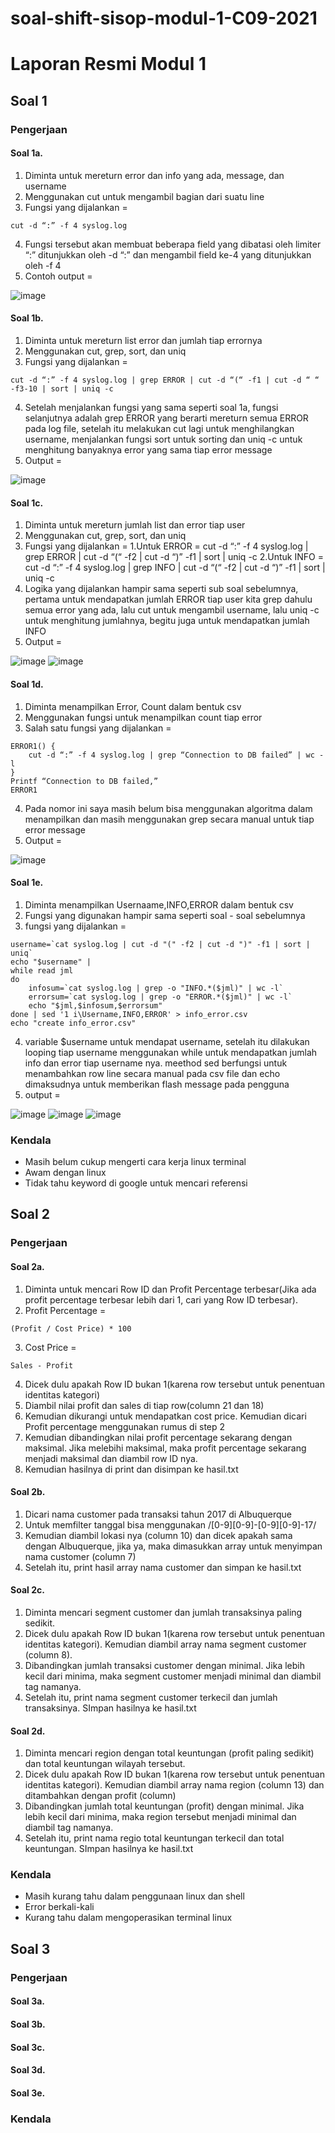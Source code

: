 # soal-shift-sisop-modul-1-C09-2021
# Laporan Resmi Modul 1 #

## Soal 1 ##
### Pengerjaan ###
#### Soal 1a. ####
1. Diminta untuk mereturn error dan info yang ada, message, dan username
2. Menggunakan cut untuk mengambil bagian dari suatu line
3. Fungsi yang dijalankan = 
  ```
  cut -d “:” -f 4 syslog.log
  ```
4. Fungsi tersebut akan membuat beberapa field yang dibatasi oleh limiter “:” ditunjukkan oleh -d “:” dan mengambil field ke-4 yang ditunjukkan oleh -f 4
5. Contoh output = 

![image](https://user-images.githubusercontent.com/63279983/113287716-22f65800-9318-11eb-8457-5b492e6f3fa2.png)


#### Soal 1b. ####
1. Diminta untuk mereturn list error dan jumlah tiap errornya
2. Menggunakan cut, grep, sort, dan uniq
3. Fungsi yang dijalankan = 
  ```
  cut -d “:” -f 4 syslog.log | grep ERROR | cut -d “(“ -f1 | cut -d “ “ -f3-10 | sort | uniq -c
  ```
4. Setelah menjalankan fungsi yang sama seperti soal 1a, fungsi selanjutnya adalah grep ERROR yang berarti mereturn semua ERROR pada log file, setelah itu melakukan cut lagi untuk menghilangkan username, menjalankan fungsi sort untuk sorting dan uniq -c untuk menghitung banyaknya error yang sama tiap error message
5. Output = 

![image](https://user-images.githubusercontent.com/63279983/113287755-330e3780-9318-11eb-85ae-7eb6e45ec612.png)


#### Soal 1c. ####
1. Diminta untuk mereturn jumlah list dan error tiap user
2. Menggunakan cut, grep, sort, dan uniq
3. Fungsi yang dijalankan = 
  1.Untuk ERROR = cut -d “:” -f 4 syslog.log | grep ERROR | cut -d “(“ -f2 | cut -d “)” -f1 | sort | uniq -c
  2.Untuk INFO = cut -d “:” -f 4 syslog.log | grep INFO | cut -d “(“ -f2 | cut -d “)” -f1 | sort | uniq -c
4. Logika yang dijalankan hampir sama seperti sub soal sebelumnya, pertama untuk mendapatkan jumlah ERROR tiap user kita grep dahulu semua error yang ada, lalu cut untuk mengambil username, lalu uniq -c untuk menghitung jumlahnya, begitu juga untuk mendapatkan jumlah INFO
5. Output =

![image](https://user-images.githubusercontent.com/63279983/113287792-40c3bd00-9318-11eb-925b-b4ffd3c6a386.png)
![image](https://user-images.githubusercontent.com/63279983/113287814-48836180-9318-11eb-8d03-d05162ef7516.png)


#### Soal 1d. ####
1. Diminta menampilkan Error, Count dalam bentuk csv
2. Menggunakan fungsi untuk menampilkan count tiap error
3. Salah satu fungsi yang dijalankan = 
```
ERROR1() {
	cut -d “:” -f 4 syslog.log | grep “Connection to DB failed” | wc -l
}
Printf “Connection to DB failed,”
ERROR1
```
4. Pada nomor ini saya masih belum bisa menggunakan algoritma dalam menampilkan dan masih menggunakan grep secara manual untuk tiap error message
5. Output = 

![image](https://user-images.githubusercontent.com/63279983/113287856-546f2380-9318-11eb-911a-64825fa71358.png)


#### Soal 1e. ####
1. Diminta menampilkan Usernaame,INFO,ERROR dalam bentuk csv
2. Fungsi yang digunakan hampir sama seperti soal - soal sebelumnya
3. fungsi yang dijalankan =
```
username=`cat syslog.log | cut -d "(" -f2 | cut -d ")" -f1 | sort | uniq`
echo "$username" |
while read jml
do
	infosum=`cat syslog.log | grep -o "INFO.*($jml)" | wc -l`
	errorsum=`cat syslog.log | grep -o "ERROR.*($jml)" | wc -l`
	echo "$jml,$infosum,$errorsum"
done | sed '1 i\Username,INFO,ERROR' > info_error.csv
echo "create info_error.csv"
```
4. variable $username untuk mendapat username, setelah itu dilakukan looping tiap username menggunakan while untuk mendapatkan jumlah info dan error tiap username nya. meethod sed berfungsi untuk menambahkan row line secara manual pada csv file dan echo dimaksudnya untuk memberikan flash message pada pengguna
5. output = 

![image](https://user-images.githubusercontent.com/63279983/113467024-809ab980-946a-11eb-8731-a28f920763de.png)
![image](https://user-images.githubusercontent.com/63279983/113467035-927c5c80-946a-11eb-8117-3487ef733e19.png)
![image](https://user-images.githubusercontent.com/63279983/113467046-a2943c00-946a-11eb-83e7-92f8304d8dd9.png)


### Kendala ###
- Masih belum cukup mengerti cara kerja linux terminal
- Awam dengan linux
- Tidak tahu keyword di google untuk mencari referensi


## Soal 2 ##
### Pengerjaan ###
#### Soal 2a. ####
1. Diminta untuk mencari Row ID dan Profit Percentage terbesar(Jika ada profit percentage terbesar lebih dari 1, cari yang Row ID 
terbesar).
2. Profit Percentage =
  ```
  (Profit / Cost Price) * 100
  ```
3. Cost Price =
  ```
  Sales - Profit
  ```
4. Dicek dulu apakah Row ID bukan 1(karena row tersebut untuk penentuan identitas kategori)
5. Diambil nilai profit dan sales di tiap row(column 21 dan 18)
6. Kemudian dikurangi untuk mendapatkan cost price. Kemudian dicari Profit percentage menggunakan rumus di step 2
7. Kemudian dibandingkan nilai profit percentage sekarang dengan maksimal. Jika melebihi maksimal, maka profit percentage sekarang menjadi maksimal dan diambil row ID nya.
8. Kemudian hasilnya di print dan disimpan ke hasil.txt

#### Soal 2b. ####
1. Dicari nama customer pada transaksi tahun 2017 di Albuquerque
2. Untuk memfilter tanggal bisa menggunakan /[0-9][0-9]-[0-9][0-9]-17/
3. Kemudian diambil lokasi nya (column 10) dan dicek apakah sama dengan Albuquerque, jika ya, maka dimasukkan array untuk menyimpan nama customer (column 7)
4. Setelah itu, print hasil array nama customer dan simpan ke hasil.txt

#### Soal 2c. ####
1. Diminta mencari segment customer dan jumlah transaksinya paling sedikit.
2. Dicek dulu apakah Row ID bukan 1(karena row tersebut untuk penentuan identitas kategori). Kemudian diambil array nama segment customer (column 8).
3. Dibandingkan jumlah transaksi customer dengan minimal. Jika lebih kecil dari minima, maka segment customer menjadi minimal dan diambil tag namanya.
4. Setelah itu, print nama segment customer terkecil dan jumlah transaksinya. SImpan hasilnya ke hasil.txt

#### Soal 2d. ####
1. Diminta mencari region dengan total keuntungan (profit paling sedikit) dan total keuntungan wilayah tersebut.
2. Dicek dulu apakah Row ID bukan 1(karena row tersebut untuk penentuan identitas kategori). Kemudian diambil array nama region (column 13) dan ditambahkan dengan profit (column)
3. Dibandingkan jumlah total keuntungan (profit) dengan minimal. Jika lebih kecil dari minima, maka region tersebut menjadi minimal dan diambil tag namanya.
4. Setelah itu, print nama regio total keuntungan terkecil dan total keuntungan. SImpan hasilnya ke hasil.txt

### Kendala ###
- Masih kurang tahu dalam penggunaan linux dan shell
- Error berkali-kali
- Kurang tahu dalam mengoperasikan terminal linux 


## Soal 3 ##
### Pengerjaan ###
#### Soal 3a. ####

#### Soal 3b. ####

#### Soal 3c. ####

#### Soal 3d. ####

#### Soal 3e. ####

### Kendala ###